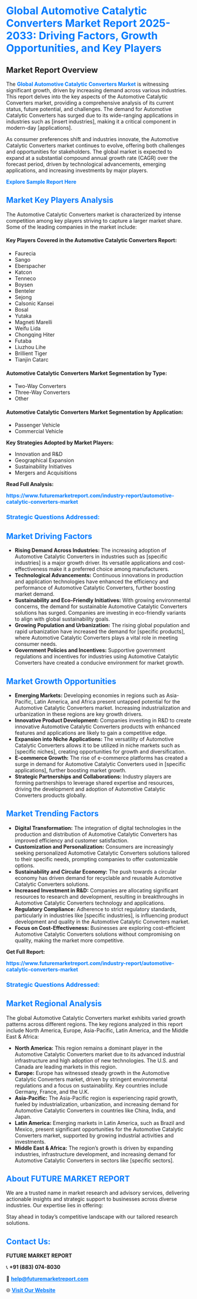 <h1 style="color: #007BFF;">Global Automotive Catalytic Converters Market Report 2025-2033: Driving Factors, Growth Opportunities, and Key Players</h1>

<section id="overview">
<h2>Market Report Overview</h2>
<p>The <a href="https://www.futuremarketreport.com/industry-report/automotive-catalytic-converters-market" style="color: #007BFF; text-decoration: none;"><strong>Global Automotive Catalytic Converters Market</strong></a> is witnessing significant growth, driven by increasing demand across various industries. This report delves into the key aspects of the Automotive Catalytic Converters market, providing a comprehensive analysis of its current status, future potential, and challenges. The demand for Automotive Catalytic Converters has surged due to its wide-ranging applications in industries such as [insert industries], making it a critical component in modern-day [applications].</p>
<p>As consumer preferences shift and industries innovate, the Automotive Catalytic Converters market continues to evolve, offering both challenges and opportunities for stakeholders. The global market is expected to expand at a substantial compound annual growth rate (CAGR) over the forecast period, driven by technological advancements, emerging applications, and increasing investments by major players.</p>
</section>

<section id="overview">
<p><a href="https://www.futuremarketreport.com/request-sample/reportId=107316" style="color: #007BFF; text-decoration: none;"><strong>Explore Sample Report Here</strong></a></p>
</section>

<section id="key-players">
<h2 style="color: #007BFF;">Market Key Players Analysis</h2>
<p>The Automotive Catalytic Converters market is characterized by intense competition among key players striving to capture a larger market share. Some of the leading companies in the market include:</p>
<h4>Key Players Covered in the Automotive Catalytic Converters Report:</h4>
<ul><li>Faurecia</li><li>Sango</li><li>Eberspacher</li><li>Katcon</li><li>Tenneco</li><li>Boysen</li><li>Benteler</li><li>Sejong</li><li>Calsonic Kansei</li><li>Bosal</li><li>Yutaka</li><li>Magneti Marelli</li><li>Weifu Lida</li><li>Chongqing Hiter</li><li>Futaba</li><li>Liuzhou Lihe</li><li>Brillient Tiger</li><li>Tianjin Catarc</li></ul>
<h4>Automotive Catalytic Converters Market Segmentation by Type:</h4>
<ul><li>Two-Way Converters</li><li>Three-Way Converters</li><li>Other</li></ul>

<h4>Automotive Catalytic Converters Market Segmentation by Application:</h4>
<ul><li>Passenger Vehicle</li><li>Commercial Vehicle</li></ul>
<p><strong>Key Strategies Adopted by Market Players:</strong></p>
<ul>
<li>Innovation and R&D</li>
<li>Geographical Expansion</li>
<li>Sustainability Initiatives</li>
<li>Mergers and Acquisitions</li>
</ul>
</section>

<section>
<p><strong>Read Full Analysis: </strong></p><a href="https://www.futuremarketreport.com/industry-report/automotive-catalytic-converters-market" style="color: #007BFF; text-decoration: none;"><strong>https://www.futuremarketreport.com/industry-report/automotive-catalytic-converters-market</strong></a>
<h3 style="color: #007BFF;">Strategic Questions Addressed:</h3>
</section>

<section id="driving-factors">
<h2 style="color: #007BFF;">Market Driving Factors</h2>
<ul>
<li><strong>Rising Demand Across Industries:</strong> The increasing adoption of Automotive Catalytic Converters in industries such as [specific industries] is a major growth driver. Its versatile applications and cost-effectiveness make it a preferred choice among manufacturers.</li>
<li><strong>Technological Advancements:</strong> Continuous innovations in production and application technologies have enhanced the efficiency and performance of Automotive Catalytic Converters, further boosting market demand.</li>
<li><strong>Sustainability and Eco-Friendly Initiatives:</strong> With growing environmental concerns, the demand for sustainable Automotive Catalytic Converters solutions has surged. Companies are investing in eco-friendly variants to align with global sustainability goals.</li>
<li><strong>Growing Population and Urbanization:</strong> The rising global population and rapid urbanization have increased the demand for [specific products], where Automotive Catalytic Converters plays a vital role in meeting consumer needs.</li>
<li><strong>Government Policies and Incentives:</strong> Supportive government regulations and incentives for industries using Automotive Catalytic Converters have created a conducive environment for market growth.</li>
</ul>
</section>

<section id="growth-opportunities">
<h2 style="color: #007BFF;">Market Growth Opportunities</h2>
<ul>
<li><strong>Emerging Markets:</strong> Developing economies in regions such as Asia-Pacific, Latin America, and Africa present untapped potential for the Automotive Catalytic Converters market. Increasing industrialization and urbanization in these regions are key growth drivers.</li>
<li><strong>Innovative Product Development:</strong> Companies investing in R&D to create innovative Automotive Catalytic Converters products with enhanced features and applications are likely to gain a competitive edge.</li>
<li><strong>Expansion into Niche Applications:</strong> The versatility of Automotive Catalytic Converters allows it to be utilized in niche markets such as [specific niches], creating opportunities for growth and diversification.</li>
<li><strong>E-commerce Growth:</strong> The rise of e-commerce platforms has created a surge in demand for Automotive Catalytic Converters used in [specific applications], further boosting market growth.</li>
<li><strong>Strategic Partnerships and Collaborations:</strong> Industry players are forming partnerships to leverage shared expertise and resources, driving the development and adoption of Automotive Catalytic Converters products globally.</li>
</ul>
</section>

<section id="trending-factors">
<h2 style="color: #007BFF;">Market Trending Factors</h2>
<ul>
<li><strong>Digital Transformation:</strong> The integration of digital technologies in the production and distribution of Automotive Catalytic Converters has improved efficiency and customer satisfaction.</li>
<li><strong>Customization and Personalization:</strong> Consumers are increasingly seeking personalized Automotive Catalytic Converters solutions tailored to their specific needs, prompting companies to offer customizable options.</li>
<li><strong>Sustainability and Circular Economy:</strong> The push towards a circular economy has driven demand for recyclable and reusable Automotive Catalytic Converters solutions.</li>
<li><strong>Increased Investment in R&D:</strong> Companies are allocating significant resources to research and development, resulting in breakthroughs in Automotive Catalytic Converters technology and applications.</li>
<li><strong>Regulatory Compliance:</strong> Adherence to strict regulatory standards, particularly in industries like [specific industries], is influencing product development and quality in the Automotive Catalytic Converters market.</li>
<li><strong>Focus on Cost-Effectiveness:</strong> Businesses are exploring cost-efficient Automotive Catalytic Converters solutions without compromising on quality, making the market more competitive.</li>
</ul>
</section>

<section>
<p><strong>Get Full Report: </strong></p><a href="https://www.futuremarketreport.com/industry-report/automotive-catalytic-converters-market" style="color: #007BFF; text-decoration: none;"><strong>https://www.futuremarketreport.com/industry-report/automotive-catalytic-converters-market</strong></a>
<h3 style="color: #007BFF;">Strategic Questions Addressed:</h3>
</section>


<section id="regional-analysis">
<h2 style="color: #007BFF;">Market Regional Analysis</h2>
<p>The global Automotive Catalytic Converters market exhibits varied growth patterns across different regions. The key regions analyzed in this report include North America, Europe, Asia-Pacific, Latin America, and the Middle East & Africa:</p>
<ul>
<li><strong>North America:</strong> This region remains a dominant player in the Automotive Catalytic Converters market due to its advanced industrial infrastructure and high adoption of new technologies. The U.S. and Canada are leading markets in this region.</li>
<li><strong>Europe:</strong> Europe has witnessed steady growth in the Automotive Catalytic Converters market, driven by stringent environmental regulations and a focus on sustainability. Key countries include Germany, France, and the U.K.</li>
<li><strong>Asia-Pacific:</strong> The Asia-Pacific region is experiencing rapid growth, fueled by industrialization, urbanization, and increasing demand for Automotive Catalytic Converters in countries like China, India, and Japan.</li>
<li><strong>Latin America:</strong> Emerging markets in Latin America, such as Brazil and Mexico, present significant opportunities for the Automotive Catalytic Converters market, supported by growing industrial activities and investments.</li>
<li><strong>Middle East & Africa:</strong> The region’s growth is driven by expanding industries, infrastructure development, and increasing demand for Automotive Catalytic Converters in sectors like [specific sectors].</li>
</ul>
</section>

<footer>
<h2 style="color: #007BFF;">About FUTURE MARKET REPORT</h2>
<p>We are a trusted name in market research and advisory services, delivering actionable insights and strategic support to businesses across diverse industries. Our expertise lies in offering:</p>

<p>Stay ahead in today’s competitive landscape with our tailored research solutions.</p>

<h2 style="color: #007BFF;">Contact Us:</h2>
<p><strong>FUTURE MARKET REPORT</strong></p>
<p>📞 <strong>+91 (883) 074-8030</strong></p>
<p>📧 <strong><a href="mailto:help@futuremarketreport.com" style="color: #007BFF;">help@futuremarketreport.com</a></strong></p>
<p>🌐 <strong><a href="https://www.futuremarketreport.com/" style="color: #007BFF;">Visit Our Website</a></strong></p>
</footer>